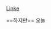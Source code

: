 
[Linke](obsidian://open?vault=StudyPark&file=Note%2F01%2F%ED%85%8C%EC%8A%A4%ED%8A%B8)



==하지만== 오늘

